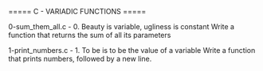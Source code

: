 ===== C - VARIADIC FUNCTIONS =====


0-sum_them_all.c - 0. Beauty is variable, ugliness is constant
Write a function that returns the sum of all its parameters

1-print_numbers.c - 1. To be is to be the value of a variable
Write a function that prints numbers, followed by a new line.
